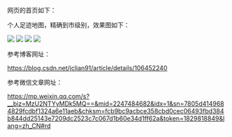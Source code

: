 网页的首页如下：



个人足迹地图，精确到市级别，效果图如下：

![](https://raw.githubusercontent.com/percent4/personal_travel_map/master/%E4%B8%AA%E4%BA%BA%E8%B6%B3%E8%BF%B9_%E4%B8%AD%E5%9B%BD.png)
![](https://raw.githubusercontent.com/percent4/personal_travel_map/master/%E4%B8%AA%E4%BA%BA%E8%B6%B3%E8%BF%B9%E5%9C%B0%E5%9B%BE_%E6%B1%9F%E8%8B%8F.png)
![](https://raw.githubusercontent.com/percent4/personal_travel_map/master/%E4%B8%AA%E4%BA%BA%E8%B6%B3%E8%BF%B9%E5%9C%B0%E5%9B%BE_%E6%B5%99%E6%B1%9F.png)
![](https://raw.githubusercontent.com/percent4/personal_travel_map/master/%E4%B8%AA%E4%BA%BA%E8%B6%B3%E8%BF%B9%E5%9C%B0%E5%9B%BE_%E6%B5%B7%E5%8D%97.png)


参考博客网址：

https://blog.csdn.net/jclian91/article/details/106452240

参考微信文章网址：

https://mp.weixin.qq.com/s?__biz=MzU2NTYyMDk5MQ==&mid=2247484682&idx=1&sn=7805d4149684829fcdbf1324a6e11aeb&chksm=fcb9bc9acbce358cbd0cec06493fbd384b844dd25143e7209dc2523c7c067d1b60e34d1ff62a&token=1829818849&lang=zh_CN#rd